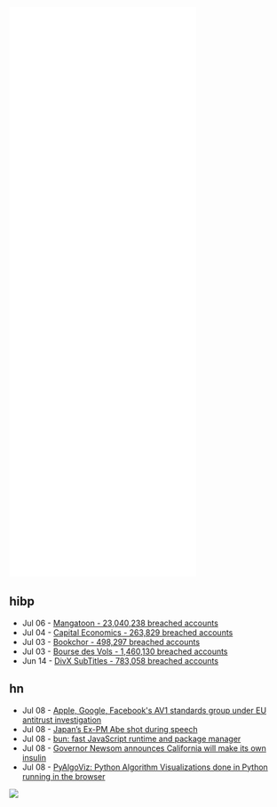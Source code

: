 ![Metrics](https://raw.githubusercontent.com/phixion/phixion/master/metrics.svg)

## hibp

<!--
for https://github.com/phixion/phixion/blob/main/.github/workflows/feeds.yml
-->
<!--START_SECTION:haveibeenpwnd-->
- Jul 06 - [Mangatoon - 23,040,238 breached accounts](https://haveibeenpwned.com/PwnedWebsites#Mangatoon)
- Jul 04 - [Capital Economics - 263,829 breached accounts](https://haveibeenpwned.com/PwnedWebsites#CapialEconomics)
- Jul 03 - [Bookchor - 498,297 breached accounts](https://haveibeenpwned.com/PwnedWebsites#Bookchor)
- Jul 03 - [Bourse des Vols - 1,460,130 breached accounts](https://haveibeenpwned.com/PwnedWebsites#BourseDesVols)
- Jun 14 - [DivX SubTitles - 783,058 breached accounts](https://haveibeenpwned.com/PwnedWebsites#DivXSubTitles)
<!--END_SECTION:haveibeenpwnd-->

## hn

<!--
for https://github.com/phixion/phixion/blob/main/.github/workflows/feeds.yml
-->
<!--START_SECTION:hn-->
- Jul 08 - [Apple, Google, Facebook's AV1 standards group under EU antitrust investigation](https://appleinsider.com/articles/22/07/07/apple-google-facebooks-av1-standards-group-under-antitrust-investigation-in-eu)
- Jul 08 - [Japan’s Ex-PM Abe shot during speech](https://www.bloomberg.com/news/articles/2022-07-08/japan-s-ex-pm-abe-collapses-in-nara-shots-heard-nhk-says)
- Jul 08 - [bun: fast JavaScript runtime and package manager](https://github.com/Jarred-Sumner/bun)
- Jul 08 - [Governor Newsom announces California will make its own insulin](https://kion546.com/news/2022/07/07/governor-gavin-newsom-announces-california-will-make-its-own-insulin/)
- Jul 08 - [PyAlgoViz: Python Algorithm Visualizations done in Python running in the browser](http://pyalgoviz.appspot.com/)
<!--END_SECTION:hn-->

<!--
for https://yhype.me
-->
![](https://hit.yhype.me/github/profile?user_id=13013670)
